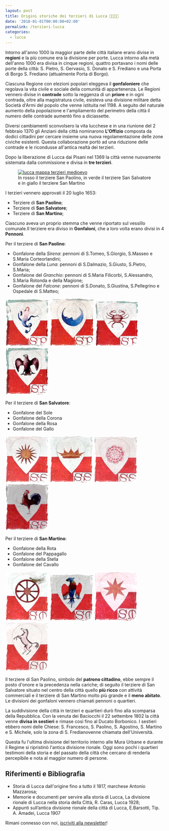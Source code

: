 ```yaml
---
layout: post
title: Origini storiche dei terzieri di Lucca 🦅🦀🌙🧜‍
date: '2018-01-01T00:00:00+02:00'
permalink: /terzieri-lucca
categories:
  - lucca
---
```


Intorno all'anno 1000 la maggior parte delle città italiane erano divise in
**regioni** e la più comune era la divisione per porte. Lucca intorno alla metà
dell'anno 1000 era divisa in cinque regioni, quattro portavano i nomi delle
porte della città: S. Pietro, S. Gervasio, S. Donato e S. Frediano e una Porta
di Borgo S. Frediano (attualmente Porta di Borgo).

<!-- more -->

Ciascuna Regione con elezioni popolari eleggeva il **gonfaloniere** che regolava
la vita civile e sociale della comunità di appartenenza. Le Regioni vennero
divise in **contrade** sotto la reggenza di un **priore** e in ogni contrada,
oltre alla magistratura civile, esisteva una divisione militare detta Società
d'Armi del popolo che venne istituita nel 1198. A seguito del naturale aumento
della popolazione e l'ampliamento del perimetro della città il numero delle
contrade aumentò fino a diciassette.

Diversi cambiamenti sconvolsero la vita lucchese e in una riunione del 2
febbraio 1370 gli Anziani della città nominarono **L'Offizio** composta da
dodici cittadini per cercare insieme una nuova regolamentazione delle zone
civiche esistenti. Questa collaborazione portò ad una riduzione delle contrade e
le ricondusse all'antica realtà dei terzieri.

Dopo la liberazione di Lucca dai Pisani nel 1369 la città venne nuovamente
sistemata dalla commissione e divisa in **tre terzieri**.

<figure class="align-center">
  <a href="{{ '/assets/images/2019/lucca/lucca-mappa-terzieri.jpg' | absolute_url }}">
    <img src="{{ '/assets/images/2019/lucca/lucca-mappa-terzieri_thumb.jpg' | absolute_url }}" alt="lucca mappa terzieri medioevo">
  </a>
  <figcaption>In rosso il terziere San Paolino, in verde il terziere San Salvatore e in giallo il terziere San Martino</figcaption>
</figure>

I terzieri vennero approvati il 20 luglio 1653:

* Terziere di **San Paolino**;
* Terziere di **San Salvatore**;
* Terziere di **San Martino**;

Ciascuno aveva un proprio stemma che venne riportato sul vessillo comunale.Il
terziere era diviso in **Gonfaloni**, che a loro volta erano divisi in 4
**Pennoni**.

Per il terziere di **San Paolino**:

* Gonfalone della _Sirena_: pennoni di S.Tomeo, S.Giorgio, S.Masseo e S.Maria
  Corteorlandini;
* Gonfalone della _Luna_: pennoni di S.Dalmazio, S.Giusto, S.Pietro, S.Maria;
* Gonfalone del _Granchio_: pennoni di S.Maria Filicorbi, S.Alessandro, S.Maria
  Rotonda e della Magione;
* Gonfalone del _Falcone_: pennoni di S.Donato, S.Giustina, S.Pellegrino e
  Ospedale di S.Matteo;

![Gonfalone Sirena](/images/terzieri/sirena.png)
![Gonfalone Luna](/images/terzieri/luna.png)
![Gonfalone Granchio](/images/terzieri/granchio.png)
![Gonfalone Falcone](/images/terzieri/falcone.png)

Per il terziere di **San Salvatore**:

* Gonfalone del Sole
* Gonfalone della Corona
* Gonfalone della Rosa
* Gonfalone del Gallo

![Gonfalone Sole](/images/terzieri/sole.png)
![Gonfalone Corona](/images/terzieri/corona.png)
![Gonfalone Rosa](/images/terzieri/rosa.png)
![Gonfalone Gallo](/images/terzieri/gallo.png)

Per il terziere di **San Martino**:

* Gonfalone della Rota
* Gonfalone del Pappagallo
* Gonfalone della Stella
* Gonfalone del Cavallo

![Gonfalone Rota](/images/terzieri/rota.png)
![Gonfalone Pappagallo](/images/terzieri/pappagallo.png)
![Gonfalone Stella](/images/terzieri/stella.png)
![Gonfalone Cavallo](/images/terzieri/cavallo.png)

Il terziere di San Paolino, simbolo del **patrono cittadino**, ebbe sempre il
posto d'onore e la precedenza nella cariche; di seguito il terziere di San
Salvatore situato nel centro della città quello **più ricco** con attività
commerciali e il terziere di San Martino molto più grande e il **meno abitato**.
Le divisioni dei gonfaloni vennero chiamati pennoni o quartieri.

La suddivisione della città in terzieri e quartieri durò fino alla scomparsa
della Repubblica. Con la venuta dei Baciocchi il 22 settembre 1802 la città
venne **divisa in sestieri** e rimase così fino al Ducato Borbonico. I sestieri
ebbero nomi delle Chiese: S. Francesco, S. Paolino, S. Agostino, S. Martino e S.
Michele, solo la zona di S. Fredianovenne chiamata dell'Università.

Questa fu l'ultima divisione del territorio interno alle Mura Urbane e durante
il Regime si ripristinò l'antica divisione rionale. Oggi sono pochi i quartieri
testimoni della storia e del passato della città che cercano di renderla
percepibile e nota al maggior numero di persone.

## Riferimenti e Bibliografia

* Storia di Lucca dall'origine fino a tutto il 1817, marchese Antonio Mazzarosa;
* Memorie e documenti per servire alla storia di Lucca, La divisione rionale di
  Lucca nella storia della Città, R. Caras, Lucca 1928;
* Appunti sull’antica divisione rionale della città di Lucca, E.Barsotti, Tip.
  A. Amadei, Lucca 1907

Rimani connesso con noi, [iscriviti alla newsletter](/newsletter)!